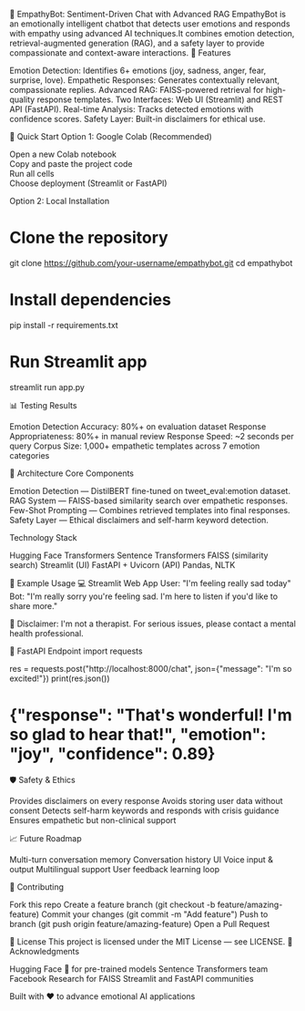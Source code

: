 🤖 EmpathyBot: Sentiment-Driven Chat with Advanced RAG
EmpathyBot is an emotionally intelligent chatbot that detects user emotions and responds with empathy using advanced AI techniques.It combines emotion detection, retrieval-augmented generation (RAG), and a safety layer to provide compassionate and context-aware interactions.
🌟 Features

Emotion Detection: Identifies 6+ emotions (joy, sadness, anger, fear, surprise, love).
Empathetic Responses: Generates contextually relevant, compassionate replies.
Advanced RAG: FAISS-powered retrieval for high-quality response templates.
Two Interfaces: Web UI (Streamlit) and REST API (FastAPI).
Real-time Analysis: Tracks detected emotions with confidence scores.
Safety Layer: Built-in disclaimers for ethical use.

🚀 Quick Start
Option 1: Google Colab (Recommended)

Open a new Colab notebook  
Copy and paste the project code  
Run all cells  
Choose deployment (Streamlit or FastAPI)

Option 2: Local Installation
# Clone the repository
git clone https://github.com/your-username/empathybot.git
cd empathybot

# Install dependencies
pip install -r requirements.txt

# Run Streamlit app
streamlit run app.py

📊 Testing Results

Emotion Detection Accuracy: 80%+ on evaluation dataset
Response Appropriateness: 80%+ in manual review
Response Speed: ~2 seconds per query
Corpus Size: 1,000+ empathetic templates across 7 emotion categories

🔧 Architecture
Core Components

Emotion Detection — DistilBERT fine-tuned on tweet_eval:emotion dataset.
RAG System — FAISS-based similarity search over empathetic responses.
Few-Shot Prompting — Combines retrieved templates into final responses.
Safety Layer — Ethical disclaimers and self-harm keyword detection.

Technology Stack

Hugging Face Transformers
Sentence Transformers
FAISS (similarity search)
Streamlit (UI)
FastAPI + Uvicorn (API)
Pandas, NLTK

📝 Example Usage
💻 Streamlit Web App
User: "I'm feeling really sad today"
Bot: "I'm really sorry you're feeling sad. I'm here to listen if you'd like to share more."

💙 Disclaimer: I'm not a therapist. For serious issues, please contact a mental health professional.

🔌 FastAPI Endpoint
import requests

res = requests.post("http://localhost:8000/chat", json={"message": "I'm so excited!"})
print(res.json())
# {"response": "That's wonderful! I'm so glad to hear that!", "emotion": "joy", "confidence": 0.89}

🛡️ Safety & Ethics

Provides disclaimers on every response
Avoids storing user data without consent
Detects self-harm keywords and responds with crisis guidance
Ensures empathetic but non-clinical support

📈 Future Roadmap

 Multi-turn conversation memory
 Conversation history UI
 Voice input & output
 Multilingual support
 User feedback learning loop

🤝 Contributing

Fork this repo
Create a feature branch (git checkout -b feature/amazing-feature)
Commit your changes (git commit -m "Add feature")
Push to branch (git push origin feature/amazing-feature)
Open a Pull Request

📄 License
This project is licensed under the MIT License — see LICENSE.
🙏 Acknowledgments

Hugging Face 🤗 for pre-trained models
Sentence Transformers team
Facebook Research for FAISS
Streamlit and FastAPI communities

Built with ❤️ to advance emotional AI applications
